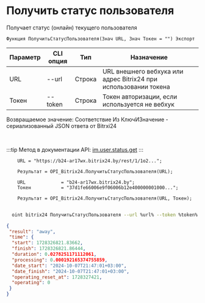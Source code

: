 ﻿---
sidebar_position: 17
---

# Получить статус пользователя
 Получает статус (онлайн) текущего пользователя



`Функция ПолучитьСтатусПользователя(Знач URL, Знач Токен = "") Экспорт`

  | Параметр | CLI опция | Тип | Назначение |
  |-|-|-|-|
  | URL | --url | Строка | URL внешнего вебхука или адрес Bitrix24 при использовании токена |
  | Токен | --token | Строка | Токен авторизации, если используется не вебхук |

  
  Возвращаемое значение:   Соответствие Из КлючИЗначение - сериализованный JSON ответа от Bitrxi24

<br/>

:::tip
Метод в документации API: [im.user.status.get](https://dev.1c-bitrix.ru/learning/course/index.php?COURSE_ID=93&LESSON_ID=11497)
:::
<br/>


```bsl title="Пример кода"
    URL = "https://b24-ar17wx.bitrix24.by/rest/1/1o2...";

    Результат = OPI_Bitrix24.ПолучитьСтатусПользователя(URL);

    URL             = "b24-ar17wx.bitrix24.by";
    Токен           = "37d1fe66006e9f06006b12e400000001000...";

    Результат = OPI_Bitrix24.ПолучитьСтатусПользователя(URL, Токен);
```



```sh title="Пример команды CLI"
    
  oint bitrix24 ПолучитьСтатусПользователя --url %url% --token %token%

```

```json title="Результат"
{
 "result": "away",
 "time": {
  "start": 1728326821.83662,
  "finish": 1728326821.86444,
  "duration": 0.0278251171112061,
  "processing": 0.000192165374755859,
  "date_start": "2024-10-07T21:47:01+03:00",
  "date_finish": "2024-10-07T21:47:01+03:00",
  "operating_reset_at": 1728327421,
  "operating": 0
 }
}
```
